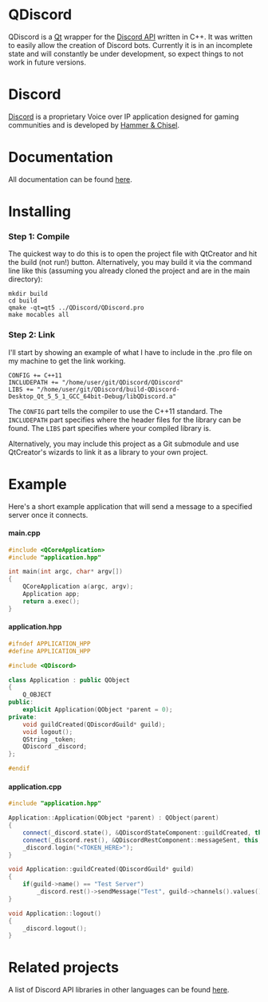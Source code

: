 # QDiscord

QDiscord is a [Qt](https://www.qt.io/) wrapper for the [Discord API](https://discordapp.com/developers/docs) written in C++.
It was written to easily allow the creation of Discord bots.
Currently it is in an incomplete state and will constantly be under development, so expect things to not work in future versions.

# Discord

[Discord](https://discordapp.com) is a proprietary Voice over IP application designed for gaming communities and is developed by [Hammer & Chisel](https://discordapp.com/company).

# Documentation

All documentation can be found [here](http://george99g.github.io/QDiscord).

# Installing

### Step 1: Compile

The quickest way to do this is to open the project file with QtCreator and hit the build (not run!) button.
Alternatively, you may build it via the command line like this (assuming you already cloned the project and are in the main directory):
```
mkdir build
cd build
qmake -qt=qt5 ../QDiscord/QDiscord.pro
make mocables all
```

### Step 2: Link

I'll start by showing an example of what I have to include in the .pro file on my machine to get the link working.
```
CONFIG += C++11
INCLUDEPATH += "/home/user/git/QDiscord/QDiscord"
LIBS += "/home/user/git/QDiscord/build-QDiscord-Desktop_Qt_5_5_1_GCC_64bit-Debug/libQDiscord.a"
```

The `CONFIG` part tells the compiler to use the C++11 standard.
The `INCLUDEPATH` part specifies where the header files for the library can be found.
The `LIBS` part specifies where your compiled library is.

Alternatively, you may include this project as a Git submodule and use QtCreator's wizards to link it as a library to your own project.

# Example

Here's a short example application that will send a message to a specified server once it connects.
#### main.cpp
```cpp
#include <QCoreApplication>
#include "application.hpp"

int main(int argc, char* argv[])
{
    QCoreApplication a(argc, argv);
    Application app;
    return a.exec();
}
```
#### application.hpp
```cpp
#ifndef APPLICATION_HPP
#define APPLICATION_HPP

#include <QDiscord>

class Application : public QObject
{
    Q_OBJECT
public:
    explicit Application(QObject *parent = 0);
private:
    void guildCreated(QDiscordGuild* guild);
    void logout();
    QString _token;
    QDiscord _discord;
};

#endif
```
#### application.cpp
```cpp
#include "application.hpp"

Application::Application(QObject *parent) : QObject(parent)
{
    connect(_discord.state(), &QDiscordStateComponent::guildCreated, this, &Application::guildCreated);
    connect(_discord.rest(), &QDiscordRestComponent::messageSent, this, &Application::logout);
    _discord.login("<TOKEN_HERE>");
}

void Application::guildCreated(QDiscordGuild* guild)
{
    if(guild->name() == "Test Server")
        _discord.rest()->sendMessage("Test", guild->channels().values()[0]);
}

void Application::logout()
{
    _discord.logout();
}
```
# Related projects
A list of Discord API libraries in other languages can be found [here](https://discordapi.com/unofficial/libs.html).
